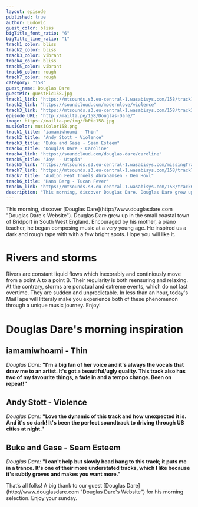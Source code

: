 ```yaml
---
layout: episode
published: true
author: Ludovic
guest_color: bliss
bigTitle_font_ratio: "6"
bigTitle_line_ratio: "1"
track1_color: bliss
track2_color: bliss
track3_color: vibrant
track4_color: bliss
track5_color: vibrant
track6_color: rough
track7_color: rough
category: "158"
guest_name: Douglas Dare
guestPic: guestPic158.jpg
track1_link: "https://mtsounds.s3.eu-central-1.wasabisys.com/158/track1.mp3"
track2_link: "https://soundcloud.com/modernlove/violence"
track3_link: "https://mtsounds.s3.eu-central-1.wasabisys.com/158/track3.mp3"
episode_URL: "http://mailta.pe/158/Douglas-Dare/"
image: https://mailta.pe/img/fbPic158.jpg
musiColor: musiColor158.png
track1_title: "iamamiwhoami - Thin"
track2_title: "Andy Stott - Violence"
track3_title: "Buke and Gase - Seam Esteem"
track4_title: "Douglas Dare - Caroline"
track4_link: "https://soundcloud.com/douglas-dare/caroline"
track5_title: "Joy! - Utopia"
track5_link: "https://mtsounds.s3.eu-central-1.wasabisys.com/missingTrack.mp3"
track7_link: "https://mtsounds.s3.eu-central-1.wasabisys.com/158/track7.mp3"
track7_title: "Audion Feat Troels Abrahamsen - Dem Howl"
track6_title: "Hans Berg - Tucan Fever"
track6_link: "https://mtsounds.s3.eu-central-1.wasabisys.com/158/track6.mp3"
description: "This morning, discover Douglas Dare. Douglas Dare grew up in the small coastal town of Bridport in South West England. Encouraged by his mother, a piano teacher, he began composing music at a very young age. He inspired us a dark and rough tape with with a few bright spots. Hope you'll like it."
---
```


<p id="introduction">
This morning, discover [Douglas Dare](http://www.douglasdare.com "Douglas Dare's Website"). Douglas Dare grew up in the small coastal town of Bridport in South West England. Encouraged by his mother, a piano teacher, he began composing music at a very young age. He inspired us a dark and rough tape with with a few bright spots. Hope you will like it.</p>
 
# Rivers and storms

Rivers are constant liquid flows which inexorably and continiously move from a point A to a point B. Their regularity is both reensuring and relaxing. At the contrary, storms are ponctual and extreme events, which do not last overtime. They are sudden and unpredictable. In less than an hour, today's MailTape will litteraly make you experience both of these phenomenon through a unique music journey. Enjoy!

# Douglas Dare's morning inspiration
 
## iamamiwhoami - Thin
_Douglas Dare:_ **"**I'm a big fan of her voice and it's always the vocals that draw me to an artist. It's got a beautiful/ugly quality. This track also has two of my favourite things, a fade in and a tempo change. Been on repeat!**"**
 
## Andy Stott - Violence
_Douglas Dare:_ **"**Love the dynamic of this track and how unexpected it is. And it's so dark! It's been the perfect soundtrack to driving through US cities at night.**"**
 
## Buke and Gase - Seam Esteem
_Douglas Dare:_ **"**I can't help but slowly head bang to this track; it puts me in a trance. It's one of their more understated tracks, which I like because it's subtly groves and makes you want more.**"** 
 
<p id="outroduction">
That’s all folks! A big thank to our guest [Douglas Dare](http://www.douglasdare.com "Douglas Dare's Website") for his morning selection. Enjoy your sunday.
</p>